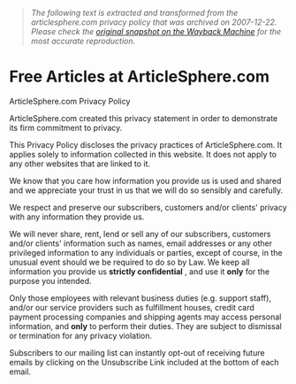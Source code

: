 > *The following text is extracted and transformed from the articlesphere.com privacy policy that was archived on 2007-12-22. Please check the [original snapshot on the Wayback Machine](https://web.archive.org/web/20071222093410id_/http%3A//www.articlesphere.com/privacy.php) for the most accurate reproduction.*

# Free Articles at ArticleSphere.com

ArticleSphere.com Privacy Policy

ArticleSphere.com created this privacy statement in order to demonstrate its firm commitment to privacy.

This Privacy Policy discloses the privacy practices of ArticleSphere.com. It applies solely to information collected in this website. It does not apply to any other websites that are linked to it. 

We know that you care how information you provide us is used and shared and we appreciate your trust in us that we will do so sensibly and carefully.

We respect and preserve our subscribers, customers and/or clients' privacy with any information they provide us. 

We will never share, rent, lend or sell any of our subscribers, customers and/or clients' information such as names, email addresses or any other privileged information to any individuals or parties, except of course, in the unusual event should we be required to do so by Law. We keep all information you provide us **strictly confidential** , and use it **only** for the purpose you intended.

Only those employees with relevant business duties (e.g. support staff), and/or our service providers such as fulfillment houses, credit card payment processing companies and shipping agents may access personal information, and **only** to perform their duties. They are subject to dismissal or termination for any privacy violation.

Subscribers to our mailing list can instantly opt-out of receiving future emails by clicking on the Unsubscribe Link included at the bottom of each email.
